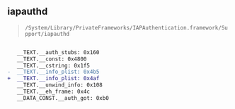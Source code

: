 ## iapauthd

> `/System/Library/PrivateFrameworks/IAPAuthentication.framework/Support/iapauthd`

```diff

   __TEXT.__auth_stubs: 0x160
   __TEXT.__const: 0x4800
   __TEXT.__cstring: 0x1f5
-  __TEXT.__info_plist: 0x4b5
+  __TEXT.__info_plist: 0x4af
   __TEXT.__unwind_info: 0x108
   __TEXT.__eh_frame: 0x4c
   __DATA_CONST.__auth_got: 0xb0

```
